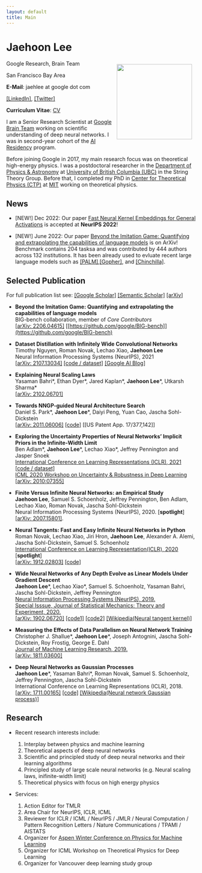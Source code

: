 ```yaml
---
layout: default
title: Main
---
```

# **Jaehoon Lee**

<img align="right" style="float:center;padding:10px;" width="200" src="/image/image.jpeg">

Google Research, Brain Team

San Francisco Bay Area   

<!---

1600 Amphitheatre Parkway  
attn: jaehlee  
Mountain View, CA, 94043  

--->


**E-Mail**: jaehlee at google dot com

[[LinkedIn]](https://www.linkedin.com/in/eejaehoon), [[Twitter]](https://twitter.com/hoonkp)

**Curriculum Vitae**: [CV](https://drive.google.com/file/d/1qz_duj-900YzKf8Dkww_LIVC1PLm93LH/view?usp=sharing)


I am a Senior Research Scientist at [Google Brain Team](https://research.google.com/teams/brain/) working on scientific understanding of deep neural networks. 
I was in second-year cohort of the [AI Residency](https://ai.google/research/join-us/ai-residency) program. 

Before joining Google in 2017, my main research focus was on theoretical high-energy physics. 
I was a postdoctoral researcher in the [Department of Physics & Astronomy](http://www.phas.ubc.ca/) at [University of British Columbia (UBC)](http://www.ubc.ca/) in the String Theory Group. 
Before that, I completed my PhD in [Center for Theoretical Physics (CTP)](http://ctp.lns.mit.edu/) at [MIT](http://web.mit.edu/) working on theoretical physics. 


## News

* [NEW!] Dec 2022: Our paper [Fast Neural Kernel Embeddings for General Activations](https://arxiv.org/abs/2209.04121) is accepted at **NeurIPS 2022**! 

* [NEW!] June 2022: Our paper [Beyond the Imitation Game: Quantifying and extrapolating the capabilities of language models](https://arxiv.org/abs/2206.04615) is on ArXiv! Benchmark contains 204 tasksa and was contributed by 444 authors across 132 institutions. It has been already used to evluate recent large language models such as [[PALM]](https://ai.googleblog.com/2022/04/pathways-language-model-palm-scaling-to.html),[[Gopher]](https://arxiv.org/abs/2112.11446), and [[Chinchilla]](https://www.deepmind.com/publications/an-empirical-analysis-of-compute-optimal-large-language-model-training).


<!---

* Sep 2021: Our paper [Dataset Distillation with Infinitely Wide Convolutional Networks](https://arxiv.org/abs/2107.13034) is accepted at **NeurIPS 2021**!

* Feb 2021: Our new paper [Explaining Neural Scaling Laws](https://arxiv.org/abs/2102.06701) is on ArXiv! 

* Jan 2021: Our paper [Exploring the Uncertainty Properties of Neural Networks’ Implicit Priors in the Infinite-Width Limit](https://openreview.net/forum?id=MjvduJCsE4) is accepted at **ICLR 2021**!

* Jan 2021: Our paper [Dataset Meta-Learning from Kernel Ridge-Regression](https://openreview.net/forum?id=l-PrrQrK0QR) is accepted at **ICLR 2021**!


* Dec 2020: Our paper [Wide Neural Networks of Any Depth Evolve as Linear Models Under Gradient Descent
](https://arxiv.org/abs/1902.06720) is featured at [Special Issue of Journal of Statistical Mechanics: Theory and Experiment](https://iopscience.iop.org/issue/1742-5468/2020/12)


* Dec 2020: We presented our paper [Finite Versus Infinite Neural Networks: an Empirical Study](https://arxiv.org/abs/2007.15801) at **NeurIPS 2020**. Check out the [virtual conference site for pre-recorded talks.](https://neurips.cc/virtual/2020/protected/poster_ad086f59924fffe0773f8d0ca22ea712.html) [[poster@twitter]](https://twitter.com/hoonkp/status/1336885598720647168)

* Nov 2020: Our new paper [Towards NNGP-guided Neural Architecture Search](https://arxiv.org/abs/2011.06006) is on ArXiv! 

* Nov 2020: Our new paper [Dataset Meta-Learning from Kernel Ridge-Regression](https://arxiv.org/abs/2011.00050) is on ArXiv! 

* Oct 2020: Our paper [Exploring the Uncertainty Properties of Neural Networks’ Implicit Priors in the Infinite-Width Limit](https://arxiv.org/abs/2010.07355) is on ArXiv!  

* Sep 2020: Our paper [Finite Versus Infinite Neural Networks: an Empirical Study](https://arxiv.org/abs/2007.15801) is accepted at **NeurIPS 2020** as a **spotlight** presentation (280/9454 ~ 2.96%)!

* Jul 2020: Our new paper [Exploring the Uncertainty Properties of Neural Networks’ Implicit Priors in the Infinite-Width Limit](https://arxiv.org/abs/2010.07355) is accepted at **ICML 2020 Workshop on Uncertainty & Robustness in Deep Learning**.

* Apr 2020: Our paper [Neural Tangents: Fast and Easy Infinite Neural Networks in Python](https://arxiv.org/abs/1912.02803) is accpeted at **ICLR 2020** as spotlight.

* Dec 2019: Our paper [Wide Neural Networks of Any Depth Evolve as Linear Models Under Gradient Descent
](https://arxiv.org/abs/1902.06720) is accepted at **NeurIPS 2019**. We will be presenting on [Thu Dec 12th 10:45 AM -- 12:45 PM @ East Exhibition Hall B + C #175.](https://nips.cc/Conferences/2019/Schedule?showEvent=13916)

* Jul 2019: [Measuring the Effects of Data Parallelism on Neural Network Training
](http://jmlr.org/papers/volume20/18-789/18-789.pdf) is now published at JMLR!

* Jul 2019: I started a new role as research scientist at Google Research, Brain Team.

* Jul 2019: Thanks everyone who contributed and participated at the [ICML 2019 Workshop on Theoretical Physics for Deep Learning](https://sites.google.com/view/icml2019phys4dl). Talks and slides are now [available](https://sites.google.com/view/icml2019phys4dl/schedule?authuser=0).
--->

## Selected Publication

For full publication list see: [[Google Scholar]](https://scholar.google.com/citations?user=d3YhiooAAAAJ&hl=en) [[Semantic Scholar]](https://www.semanticscholar.org/author/Jaehoon-Lee/49685832) [[arXiv]](https://arxiv.org/a/lee_j_7.html) 

* **Beyond the Imitation Game: Quantifying and extrapolating the capabilities of language models**  
BIG-bench collaboration, member of *Core Contributors*  
[[arXiv: 2206.04615]](https://arxiv.org/abs/2206.04615) [[https://github.com/google/BIG-bench]](https://github.com/google/BIG-bench)


* **Dataset Distillation with Infinitely Wide Convolutional Networks**  
Timothy Nguyen, Roman Novak, Lechao Xiao, **Jaehoon Lee**  
Neural Information Processing Systems (NeurIPS), 2021      
[[arXiv: 2107.13034]](https://arxiv.org/abs/2107.13034)  [[code / dataset]](https://github.com/google-research/google-research/tree/master/kip)
[[Google AI Blog]](https://ai.googleblog.com/2021/12/training-machine-learning-models-more.html)


* **Explaining Neural Scaling Laws**  
Yasaman Bahri\*, Ethan Dyer\*, Jared Kaplan\*, **Jaehoon Lee**\*, Utkarsh Sharma\*   
[[arXiv: 2102.06701]](https://arxiv.org/abs/2102.06701)


* **Towards NNGP-guided Neural Architecture Search**  
Daniel S. Park\*, **Jaehoon Lee**\*, Daiyi Peng, Yuan Cao, Jascha Sohl-Dickstein   
[[arXiv: 2011.06006]](https://arxiv.org/abs/2011.06006) [[code]](https://github.com/google-research/google-research/tree/master/nngp_nas) [[US Patent App. 17/377,142]]


* **Exploring the Uncertainty Properties of Neural Networks’ Implicit Priors in the Infinite-Width Limit**  
Ben Adlam\*, **Jaehoon Lee**\*, Lechao Xiao\*, Jeffrey Pennington and Jasper Snoek  
[International Conference on Learning Representations (ICLR), 2021](https://openreview.net/forum?id=MjvduJCsE4) [[code / dataset]](https://github.com/google-research/google-research/tree/master/infinite_uncertainty)      
[ICML 2020 Workshop on Uncertainty & Robustness in Deep Learning](http://www.gatsby.ucl.ac.uk/~balaji/udl2020/accepted-papers/UDL2020-paper-115.pdf)
[[arXiv: 2010:07355]](https://arxiv.org/abs/2010.07355)  


* **Finite Versus Infinite Neural Networks: an Empirical Study**  
**Jaehoon Lee**, Samuel S. Schoenholz, Jeffrey Pennington, Ben Adlam, Lechao Xiao, Roman Novak, Jascha Sohl-Dickstein   
Neural Information Processing Systems (NeurIPS), 2020. [**spotlight**]    
[[arXiv: 2007.15801]](https://arxiv.org/abs/2007.15801). 


* **Neural Tangents: Fast and Easy Infinite Neural Networks in Python**  
Roman Novak, Lechao Xiao, Jiri Hron, **Jaehoon Lee**, Alexander A. Alemi, Jascha Sohl-Dickstein, Samuel S. Schoenholz  
[International Conference on Learning Representation(ICLR), 2020](https://openreview.net/forum?id=SklD9yrFPS) [**spotlight**]  
[[arXiv: 1912.02803]](https://arxiv.org/abs/1912.02803) [[code]](https://github.com/google/neural-tangents)


* **Wide Neural Networks of Any Depth Evolve as Linear Models Under Gradient Descent**  
**Jaehoon Lee**\*, Lechao Xiao\*, Samuel S. Schoenholz, Yasaman Bahri, Jascha Sohl-Dickstein, Jeffrey Pennington  
[Neural Information Processing Systems (NeurIPS), 2019.](https://papers.nips.cc/paper/9063-wide-neural-networks-of-any-depth-evolve-as-linear-models-under-gradient-descent)  
[Special Isssue, Journal of Statistical Mechanics: Theory and Experiment, 2020.](https://iopscience.iop.org/article/10.1088/1742-5468/abc62b)  
[[arXiv: 1902.06720]](https://arxiv.org/abs/1902.06720) [[code1]](https://colab.research.google.com/github/google/neural-tangents/blob/master/notebooks/function_space_linearization.ipynb) [[code2]](https://colab.research.google.com/github/google/neural-tangents/blob/master/notebooks/weight_space_linearization.ipynb) [[Wikipedia(Neural tangent kernel)]](https://en.wikipedia.org/wiki/Neural_tangent_kernel) 


* **Measuring the Effects of Data Parallelism on Neural Network Training**  
Christopher J. Shallue\*, **Jaehoon Lee**\*, Joseph Antognini, Jascha Sohl-Dickstein, Roy Frostig, George E. Dahl  
[Journal of Machine Learning Research, 2019.](http://jmlr.org/papers/volume20/18-789/18-789.pdf)  
[[arXiv: 1811.03600]](https://arxiv.org/abs/1811.03600)


* **Deep Neural Networks as Gaussian Processes**  
**Jaehoon Lee**\*, Yasaman Bahri\*, Roman Novak, Samuel S. Schoenholz, Jeffrey Pennington, Jascha Sohl-Dickstein  
International Conference on Learning Representations (ICLR), 2018.  
[[arXiv: 1711.00165]](https://arxiv.org/abs/1711.00165) [[code]](https://github.com/brain-research/nngp) [[Wikipedia(Neural network Gaussian process)]](https://en.wikipedia.org/wiki/Neural_network_Gaussian_process)


<!---

* **Fast Neural Kernel Embeddings for General Activations**   
Insu Han, Amir Zandieh, **Jaehoon Lee**, Roman Novak, Lechao Xiao, Amin Karbasi. 
Neural Information Processing Systems (NeurIPS), 2022      
[arXiv: 2209.04121](https://arxiv.org/abs/2209.04121)  [[code / dataset]](https://github.com/insuhan/ntk_activations)


* **Dataset Distillation with Infinitely Wide Convolutional Networks**  
Timothy Nguyen, Roman Novak, Lechao Xiao, **Jaehoon Lee**  
Neural Information Processing Systems (NeurIPS), 2021      
[[arXiv: 2107.13034]](https://arxiv.org/abs/2107.13034)  [[code / dataset]](https://github.com/google-research/google-research/tree/master/kip)


* **Explaining Neural Scaling Laws**  
Yasaman Bahri\*, Ethan Dyer\*, Jared Kaplan\*, **Jaehoon Lee**\*, Utkarsh Sharma\*   
[[arXiv: 2102.06701]](https://arxiv.org/abs/2102.06701)


* **Towards NNGP-guided Neural Architecture Search**  
Daniel S. Park\*, **Jaehoon Lee**\*, Daiyi Peng, Yuan Cao, Jascha Sohl-Dickstein   
[[arXiv: 2011.06006]](https://arxiv.org/abs/2011.06006) [[code]](https://github.com/google-research/google-research/tree/master/nngp_nas) 


* **Dataset Meta-Learning from Kernel Ridge-Regression**  
Timothy Nguyen, Zhourong Chen, **Jaehoon Lee**  
[International Conference on Learning Representations (ICLR), 2021](https://openreview.net/forum?id=l-PrrQrK0QR)      
[[arXiv: 2011.00050]](https://arxiv.org/abs/2011.00050) 


* **Exploring the Uncertainty Properties of Neural Networks’ Implicit Priors in the Infinite-Width Limit**  
Ben Adlam\*, **Jaehoon Lee**\*, Lechao Xiao\*, Jeffrey Pennington and Jasper Snoek  
[International Conference on Learning Representations (ICLR), 2021](https://openreview.net/forum?id=MjvduJCsE4) (to appear)      
[ICML 2020 Workshop on Uncertainty & Robustness in Deep Learning](http://www.gatsby.ucl.ac.uk/~balaji/udl2020/accepted-papers/UDL2020-paper-115.pdf)
[[arXiv: 2010:07355]](https://arxiv.org/abs/2010.07355)  


* **Finite Versus Infinite Neural Networks: an Empirical Study**  
**Jaehoon Lee**, Samuel S. Schoenholz, Jeffrey Pennington, Ben Adlam, Lechao Xiao, Roman Novak, Jascha Sohl-Dickstein   
Neural Information Processing Systems (NeurIPS), 2020. [**spotlight**]    
[[arXiv: 2007.15801]](https://arxiv.org/abs/2007.15801). 


* **On the infinite width limit of neural networks with a standard parameterization**  
Jascha Sohl-Dickstein, Roman Novak, Samuel S. Schoenholz, **Jaehoon Lee**  
[[arXiv: 2001.07301]](https://arxiv.org/abs/2001.07301)

* **Neural Tangents: Fast and Easy Infinite Neural Networks in Python**  
Roman Novak, Lechao Xiao, Jiri Hron, **Jaehoon Lee**, Alexander A. Alemi, Jascha Sohl-Dickstein, Samuel S. Schoenholz 
[International Conference on Learning Representation(ICLR), 2020](https://openreview.net/forum?id=SklD9yrFPS) [**spotlight**]  
[[arXiv: 1912.02803]](https://arxiv.org/abs/1912.02803) [[code]](https://github.com/google/neural-tangents)

* **On Empirical Comparisons of Optimizers for Deep Learning**  
Dami Choi, Christopher J. Shallue, Zachary Nado, **Jaehoon Lee**, Chris J. Maddison, George E. Dahl  
[[arXiv: 1910.05446]](https://arxiv.org/abs/1910.05446)

* **Wide Neural Networks of Any Depth Evolve as Linear Models Under Gradient Descent**  
**Jaehoon Lee**\*, Lechao Xiao\*, Samuel S. Schoenholz, Yasaman Bahri, Jascha Sohl-Dickstein, Jeffrey Pennington  
[Neural Information Processing Systems (NeurIPS), 2019.](https://papers.nips.cc/paper/9063-wide-neural-networks-of-any-depth-evolve-as-linear-models-under-gradient-descent)  
[Special Isssue, Journal of Statistical Mechanics: Theory and Experiment, 2020.](https://iopscience.iop.org/article/10.1088/1742-5468/abc62b)  
[[arXiv: 1902.06720]](https://arxiv.org/abs/1902.06720) [[code1]](https://colab.research.google.com/github/google/neural-tangents/blob/master/notebooks/function_space_linearization.ipynb) [[code2]](https://colab.research.google.com/github/google/neural-tangents/blob/master/notebooks/weight_space_linearization.ipynb) [[Wikipedia(Neural tangent kernel)]](https://en.wikipedia.org/wiki/Neural_tangent_kernel) 


* **Measuring the Effects of Data Parallelism on Neural Network Training**  
Christopher J. Shallue\*, **Jaehoon Lee**\*, Joseph Antognini, Jascha Sohl-Dickstein, Roy Frostig, George E. Dahl  
[Journal of Machine Learning Research, 2019.](http://jmlr.org/papers/volume20/18-789/18-789.pdf)  
[[arXiv: 1811.03600]](https://arxiv.org/abs/1811.03600)

* **Bayesian Deep Convolutional Networks with Many Channels are Gaussian Processes**  
Roman Novak\*, Lechao Xiao\*, **Jaehoon Lee**&, Yasaman Bahri&, Greg Yang, Daniel A. Abolafia, Jeffrey Pennington, Jascha Sohl-Dickstein  
International Conference on Learning Representations (ICLR), 2019.  
[[arXiv: 1810.05148]](https://arxiv.org/abs/1810.05148)


* **Deep Neural Networks as Gaussian Processes**  
**Jaehoon Lee**\*, Yasaman Bahri\*, Roman Novak, Samuel S. Schoenholz, Jeffrey Pennington, Jascha Sohl-Dickstein  
International Conference on Learning Representations (ICLR), 2018.  
[[arXiv: 1711.00165]](https://arxiv.org/abs/1711.00165) [[code]](https://github.com/brain-research/nngp) [[Wikipedia(Neural network Gaussian process)]](https://en.wikipedia.org/wiki/Neural_network_Gaussian_process)

* **3d N=2 minimal SCFTs from Wrapped M5-branes**  
Jin-Beom Bae\*, Dongmin Gang\*, **Jaehoon Lee**\*  
Journal of High Energy Physics (JHEP), 2017.  
[[arXiv: 1610.09259]](https://arxiv.org/abs/1610.09259)

* **Linking dynamical heterogeneity to static amorphous order**  
Patrick Charbonneau\*, Ethan Dyer\*, **Jaehoon Lee**\*, Sho Yaida\*  
Journal of Statistical Mechanics: Theory and Experiment, 2016.  
[[arXiv: 1309.5085]](https://arxiv.org/abs/1309.5085)

* **Entanglement entropy from one-point functions in holographic states**  
Matthew J. S. Beach\*, **Jaehoon Lee**\*, Charles Rabideau\*, Mark Van Raamsdonk\*  
Journal of High Energy Physics (JHEP), 2016.  
[[arXiv: 1604.05308]](https://arxiv.org/abs/1604.05308)

* **Studies of superconformal field theories using GLSM and conformal bootstrap**  
**Jaehoon Lee**  
PhD Thesis, Massachusetts Institute of Technology  
[[Thesis]](https://dspace.mit.edu/handle/1721.1/99308)

* **Glassy slowdown and replica-symmetry-breaking instantons**  
Allan Adams\*, Tarek Anous\*, **Jaehoon Lee**\*, Sho Yaida\*  
Physical Review E (PRE), 2015.  
[[arXiv: 1406.1498]](https://arxiv.org/abs/1406.1498)

* **Exact Correlators of BPS Operators from the 3d Superconformal Bootstrap**  
Shai M. Chester\*, **Jaehoon Lee**\*, Silviu S. Pufu\*, Ran Yacoby\*   
Journal of High Energy Physics (JHEP), 2015.  
[[arXiv: 1412.0334]](https://arxiv.org/abs/1412.0334)

* **The N=8 Superconformal Bootstrap in Three Dimensions**  
Shai M. Chester\*, **Jaehoon Lee**\*, Silviu S. Pufu\*, Ran Yacoby\*  
Journal of High Energy Physics (JHEP), 2014.  
[[arXiv: 1406.4814]](https://arxiv.org/abs/1406.4814)

* **Algebra of Majorana Doubling**  
**Jaehoon Lee**\*, Frank Wilczek\*  
Physics Review Letters (PRL), 2013.  
[[arXiv: 1307.3245]](https://arxiv.org/abs/1307.3245)

* **GLSMs for non-Kahler Geometries**  
Allan Adams\*, Ethan Dyer\*, **Jaehoon Lee**\*  
Journal of High Energy Physics (JHEP), 2013.  
[[arXiv: 1206.5815]](https://arxiv.org/abs/1206.5815)
--->


## Research

* Recent research interests include:
  1. Interplay between physics and machine learning
  2. Theoretical aspects of deep neural networks
  3. Scientific and principled study of deep neural networks and their learning algorithms
  4. Principled study of large scale neural networks (e.g. Neural scaling laws, inifinite-width limit)
  5. Theoretical physics with focus on high energy physics
  

* Services:
  1. Action Editor for TMLR
  2. Area Chair for NeurIPS, ICLR, ICML
  3. Reviewer for ICLR / ICML / NeurIPS / JMLR / Neural Computation / Pattern Recognition Letters / Nature Communications / TPAMI / AISTATS
  4. Organizer for [Aspen Winter Conference on Physics for Machine Learning](https://sites.google.com/corp/view/phys4ml/)
  5. Organizer for ICML Workshop on Theoretical Physics for Deep Learning
  6. Organizer for Vancouver deep learning study group
